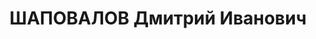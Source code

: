 ---
title: ШАПОВАЛОВ Дмитрий Иванович
description: 'Звание: 22.03.1936 - ст. лейтенант ГБ (Азово-Черноморский край).

  сотр. УНКВД Азово-Черноморского края.

  Осужден 14.12.1937 ВК ВС СССР, ВМН. Расстрелян 14.12.1937.'
---